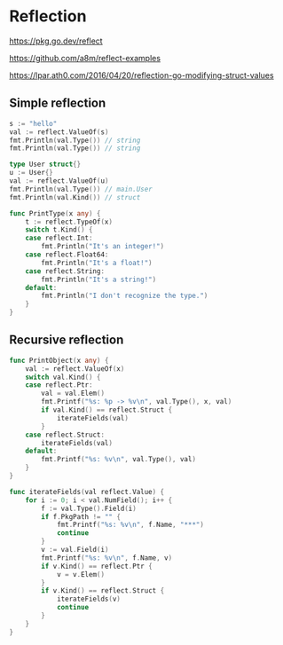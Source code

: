 # Reflection

https://pkg.go.dev/reflect

https://github.com/a8m/reflect-examples

https://lpar.ath0.com/2016/04/20/reflection-go-modifying-struct-values

## Simple reflection

```go
s := "hello"
val := reflect.ValueOf(s)
fmt.Println(val.Type()) // string
fmt.Println(val.Type()) // string
```

```go
type User struct{}
u := User{}
val := reflect.ValueOf(u)
fmt.Println(val.Type()) // main.User
fmt.Println(val.Kind()) // struct
```

```go
func PrintType(x any) {
	t := reflect.TypeOf(x)
	switch t.Kind() {
	case reflect.Int:
		fmt.Println("It's an integer!")
	case reflect.Float64:
		fmt.Println("It's a float!")
	case reflect.String:
		fmt.Println("It's a string!")
	default:
		fmt.Println("I don't recognize the type.")
	}
}
```

## Recursive reflection

```go
func PrintObject(x any) {
	val := reflect.ValueOf(x)
	switch val.Kind() {
	case reflect.Ptr:
		val = val.Elem()
		fmt.Printf("%s: %p -> %v\n", val.Type(), x, val)
		if val.Kind() == reflect.Struct {
			iterateFields(val)
		}
	case reflect.Struct:
		iterateFields(val)
	default:
		fmt.Printf("%s: %v\n", val.Type(), val)
	}
}

func iterateFields(val reflect.Value) {
	for i := 0; i < val.NumField(); i++ {
		f := val.Type().Field(i)
		if f.PkgPath != "" {
			fmt.Printf("%s: %v\n", f.Name, "***")
			continue
		}
		v := val.Field(i)
		fmt.Printf("%s: %v\n", f.Name, v)
		if v.Kind() == reflect.Ptr {
			v = v.Elem()
		}
		if v.Kind() == reflect.Struct {
			iterateFields(v)
			continue
		}
	}
}
```
